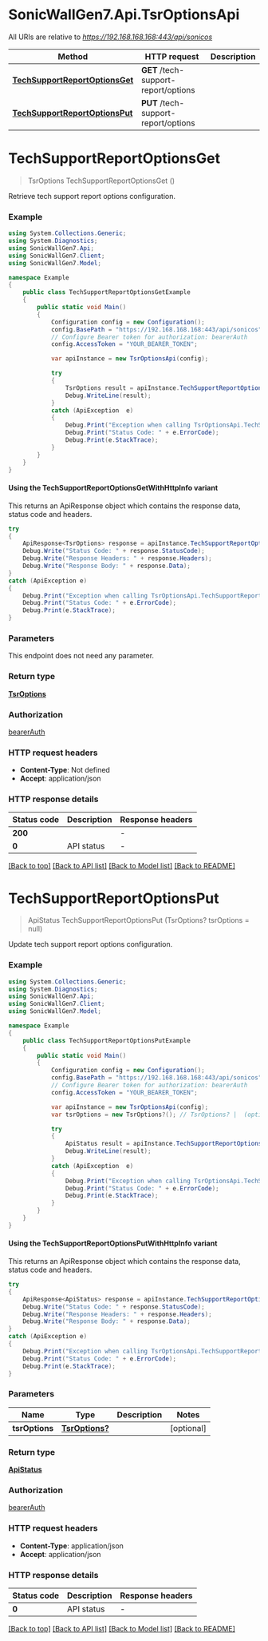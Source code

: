 # SonicWallGen7.Api.TsrOptionsApi

All URIs are relative to *https://192.168.168.168:443/api/sonicos*

| Method | HTTP request | Description |
|--------|--------------|-------------|
| [**TechSupportReportOptionsGet**](TsrOptionsApi.md#techsupportreportoptionsget) | **GET** /tech-support-report/options |  |
| [**TechSupportReportOptionsPut**](TsrOptionsApi.md#techsupportreportoptionsput) | **PUT** /tech-support-report/options |  |

<a id="techsupportreportoptionsget"></a>
# **TechSupportReportOptionsGet**
> TsrOptions TechSupportReportOptionsGet ()



Retrieve tech support report options configuration.

### Example
```csharp
using System.Collections.Generic;
using System.Diagnostics;
using SonicWallGen7.Api;
using SonicWallGen7.Client;
using SonicWallGen7.Model;

namespace Example
{
    public class TechSupportReportOptionsGetExample
    {
        public static void Main()
        {
            Configuration config = new Configuration();
            config.BasePath = "https://192.168.168.168:443/api/sonicos";
            // Configure Bearer token for authorization: bearerAuth
            config.AccessToken = "YOUR_BEARER_TOKEN";

            var apiInstance = new TsrOptionsApi(config);

            try
            {
                TsrOptions result = apiInstance.TechSupportReportOptionsGet();
                Debug.WriteLine(result);
            }
            catch (ApiException  e)
            {
                Debug.Print("Exception when calling TsrOptionsApi.TechSupportReportOptionsGet: " + e.Message);
                Debug.Print("Status Code: " + e.ErrorCode);
                Debug.Print(e.StackTrace);
            }
        }
    }
}
```

#### Using the TechSupportReportOptionsGetWithHttpInfo variant
This returns an ApiResponse object which contains the response data, status code and headers.

```csharp
try
{
    ApiResponse<TsrOptions> response = apiInstance.TechSupportReportOptionsGetWithHttpInfo();
    Debug.Write("Status Code: " + response.StatusCode);
    Debug.Write("Response Headers: " + response.Headers);
    Debug.Write("Response Body: " + response.Data);
}
catch (ApiException e)
{
    Debug.Print("Exception when calling TsrOptionsApi.TechSupportReportOptionsGetWithHttpInfo: " + e.Message);
    Debug.Print("Status Code: " + e.ErrorCode);
    Debug.Print(e.StackTrace);
}
```

### Parameters
This endpoint does not need any parameter.
### Return type

[**TsrOptions**](TsrOptions.md)

### Authorization

[bearerAuth](../README.md#bearerAuth)

### HTTP request headers

 - **Content-Type**: Not defined
 - **Accept**: application/json


### HTTP response details
| Status code | Description | Response headers |
|-------------|-------------|------------------|
| **200** |  |  -  |
| **0** | API status |  -  |

[[Back to top]](#) [[Back to API list]](../README.md#documentation-for-api-endpoints) [[Back to Model list]](../README.md#documentation-for-models) [[Back to README]](../README.md)

<a id="techsupportreportoptionsput"></a>
# **TechSupportReportOptionsPut**
> ApiStatus TechSupportReportOptionsPut (TsrOptions? tsrOptions = null)



Update tech support report options configuration.

### Example
```csharp
using System.Collections.Generic;
using System.Diagnostics;
using SonicWallGen7.Api;
using SonicWallGen7.Client;
using SonicWallGen7.Model;

namespace Example
{
    public class TechSupportReportOptionsPutExample
    {
        public static void Main()
        {
            Configuration config = new Configuration();
            config.BasePath = "https://192.168.168.168:443/api/sonicos";
            // Configure Bearer token for authorization: bearerAuth
            config.AccessToken = "YOUR_BEARER_TOKEN";

            var apiInstance = new TsrOptionsApi(config);
            var tsrOptions = new TsrOptions?(); // TsrOptions? |  (optional) 

            try
            {
                ApiStatus result = apiInstance.TechSupportReportOptionsPut(tsrOptions);
                Debug.WriteLine(result);
            }
            catch (ApiException  e)
            {
                Debug.Print("Exception when calling TsrOptionsApi.TechSupportReportOptionsPut: " + e.Message);
                Debug.Print("Status Code: " + e.ErrorCode);
                Debug.Print(e.StackTrace);
            }
        }
    }
}
```

#### Using the TechSupportReportOptionsPutWithHttpInfo variant
This returns an ApiResponse object which contains the response data, status code and headers.

```csharp
try
{
    ApiResponse<ApiStatus> response = apiInstance.TechSupportReportOptionsPutWithHttpInfo(tsrOptions);
    Debug.Write("Status Code: " + response.StatusCode);
    Debug.Write("Response Headers: " + response.Headers);
    Debug.Write("Response Body: " + response.Data);
}
catch (ApiException e)
{
    Debug.Print("Exception when calling TsrOptionsApi.TechSupportReportOptionsPutWithHttpInfo: " + e.Message);
    Debug.Print("Status Code: " + e.ErrorCode);
    Debug.Print(e.StackTrace);
}
```

### Parameters

| Name | Type | Description | Notes |
|------|------|-------------|-------|
| **tsrOptions** | [**TsrOptions?**](TsrOptions?.md) |  | [optional]  |

### Return type

[**ApiStatus**](ApiStatus.md)

### Authorization

[bearerAuth](../README.md#bearerAuth)

### HTTP request headers

 - **Content-Type**: application/json
 - **Accept**: application/json


### HTTP response details
| Status code | Description | Response headers |
|-------------|-------------|------------------|
| **0** | API status |  -  |

[[Back to top]](#) [[Back to API list]](../README.md#documentation-for-api-endpoints) [[Back to Model list]](../README.md#documentation-for-models) [[Back to README]](../README.md)

